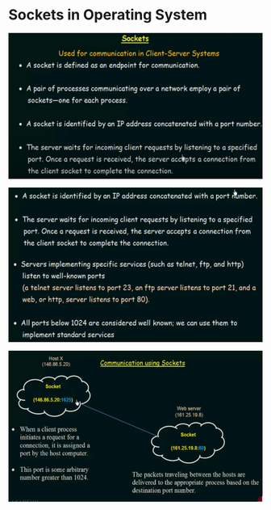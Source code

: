 # Sockets in Operating System

![img.png](img.png)

![img_1.png](img_1.png)

![img_2.png](img_2.png)

